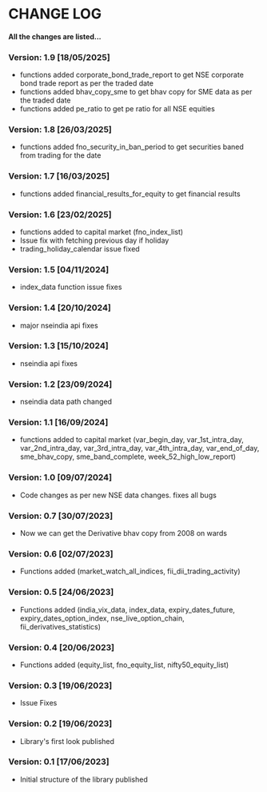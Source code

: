 # CHANGE LOG
#### All the changes are listed...
### Version: 1.9 [18/05/2025]
* functions added corporate_bond_trade_report to get NSE corporate bond trade report as per the traded date
* functions added bhav_copy_sme to get bhav copy for SME data as per the traded date
* functions added pe_ratio to get pe ratio for all NSE equities

### Version: 1.8 [26/03/2025]
* functions added fno_security_in_ban_period to get securities baned from trading for the date

### Version: 1.7 [16/03/2025]
* functions added financial_results_for_equity to get financial results

### Version: 1.6 [23/02/2025]
* functions added to capital market (fno_index_list)
* Issue fix with fetching previous day if holiday
* trading_holiday_calendar issue fixed

### Version: 1.5 [04/11/2024]
* index_data function issue fixes

### Version: 1.4 [20/10/2024]
* major nseindia api fixes

### Version: 1.3 [15/10/2024]
* nseindia api fixes

### Version: 1.2 [23/09/2024]
* nseindia data path changed

### Version: 1.1 [16/09/2024]
* functions added to capital market (var_begin_day, var_1st_intra_day, var_2nd_intra_day, var_3rd_intra_day, var_4th_intra_day, var_end_of_day, sme_bhav_copy, sme_band_complete, week_52_high_low_report)

### Version: 1.0 [09/07/2024]
* Code changes as per new NSE data changes. fixes all bugs

### Version: 0.7 [30/07/2023]
* Now we can get the Derivative bhav copy from 2008 on wards

### Version: 0.6 [02/07/2023]
* Functions added (market_watch_all_indices, fii_dii_trading_activity)

### Version: 0.5 [24/06/2023]
* Functions added (india_vix_data, index_data, expiry_dates_future, expiry_dates_option_index, nse_live_option_chain, fii_derivatives_statistics)

### Version: 0.4 [20/06/2023]
* Functions added (equity_list, fno_equity_list, nifty50_equity_list)

### Version: 0.3 [19/06/2023]
* Issue Fixes

### Version: 0.2 [19/06/2023]
* Library's first look published

### Version: 0.1 [17/06/2023]
* Initial structure of the library published 
